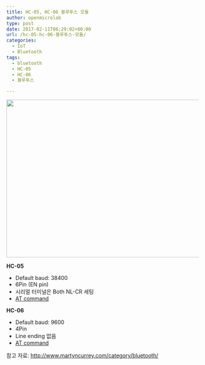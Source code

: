```yaml
---
title: HC-05, HC-06 블루투스 모듈
author: openmicrolab
type: post
date: 2017-02-11T06:29:02+00:00
url: /hc-05-hc-06-블루투스-모듈/
categories:
  - IoT
  - Bluetooth
tags:
  - bluetooth
  - HC-05
  - HC-06
  - 블루투스

---
```

<img loading="lazy" class="alignnone wp-image-3895" src="http://res.cloudinary.com/openmicrolab/image/upload/v1486793995/HC-05_HC-06_lkpfkl.jpg" width="603" height="413" />

**HC-05**

  * Default baud: 38400
  * 6Pin (EN pin)
  * 시리얼 터미널은 Both NL-CR 세팅
  * <a href="http://www.linotux.ch/arduino/HC-0305_serial_module_AT_commamd_set_201104_revised.pdf" target="_blank">AT command</a>

**HC-06**

  * Default baud: 9600
  * 4Pin
  * Line ending 없음
  * <a href="http://www.micro4you.com/files/ElecFreaks/Bluetooth%20HC-06.pdf" target="_blank">AT command</a>

참고 자료: <a href="http://www.martyncurrey.com/category/bluetooth/" target="_blank">http://www.martyncurrey.com/category/bluetooth/</a>